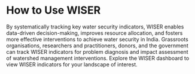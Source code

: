 # How to Use WISER

By systematically tracking key water security indicators, WISER enables data-driven decision-making, improves resource allocation, and fosters more effective interventions to achieve water security in India. Grassroots organisations, researchers and practitioners, donors, and the government can track WISER indicators for problem diagnosis and impact assessment of watershed management interventions. Explore the WISER dashboard to view WISER indicators for your landscape of interest.

